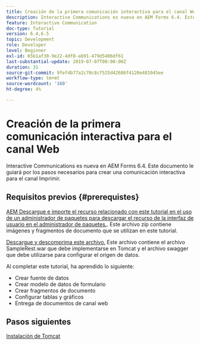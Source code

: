 ```yaml
---
title: Creación de la primera comunicación interactiva para el canal Web
description: Interactive Communications es nueva en AEM Forms 6.4. Este documento le guiará por los pasos necesarios para crear una comunicación interactiva para el canal Web.
feature: Interactive Communication
doc-type: Tutorial
version: 6.4,6.5
topic: Development
role: Developer
level: Beginner
exl-id: 65b1af30-9e22-4df0-ab91-479d5406df61
last-substantial-update: 2019-07-07T00:00:00Z
duration: 31
source-git-commit: 9fef4b77a2c70c8cf525d42686f4120e481945ee
workflow-type: tm+mt
source-wordcount: '160'
ht-degree: 4%

---
```


# Creación de la primera comunicación interactiva para el canal Web

Interactive Communications es nueva en AEM Forms 6.4. Este documento le guiará por los pasos necesarios para crear una comunicación interactiva para el canal Imprimir.

## Requisitos previos {#prerequistes}

[AEM Descargue e importe el recurso relacionado con este tutorial en el uso de un administrador de paquetes para descargar el recurso de la interfaz de usuario en el administrador de paquetes.](assets/gettingstartedassets.zip). Este archivo zip contiene imágenes y fragmentos de documento que se utilizan en este tutorial.

[Descargue y descomprima este archivo.](assets/warfileandswaggerfile.zip) Este archivo contiene el archivo SampleRest.war que debe implementarse en Tomcat y el archivo swagger que debe utilizarse para configurar el origen de datos.

Al completar este tutorial, ha aprendido lo siguiente:

* Crear fuente de datos
* Crear modelo de datos de formulario
* Crear fragmentos de documento
* Configurar tablas y gráficos
* Entrega de documentos de canal web

## Pasos siguientes

[Instalación de Tomcat](./partone.md)

